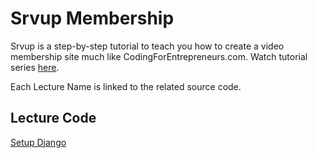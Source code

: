 Srvup Membership
=========

Srvup is a step-by-step tutorial to teach you how to create a video membership site much like CodingForEntrepreneurs.com. Watch tutorial series [here](https://codingforentrepreneurs.com/projects/srvup-membership/).


Each Lecture Name is linked to the related source code.

## Lecture Code
[Setup Django](../../tree/e32ff5769bee99ebb563573abc187f683e6853c5)


